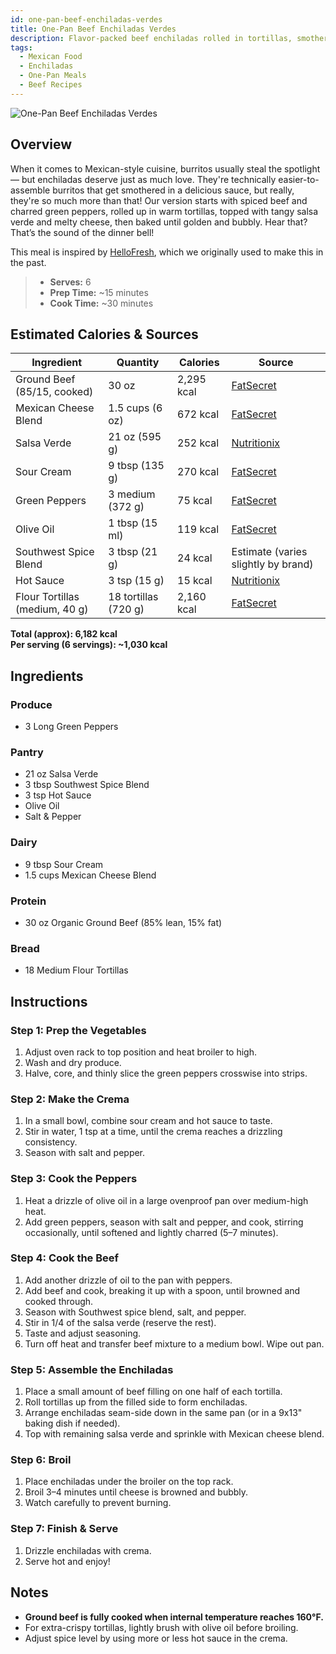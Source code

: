 ```yaml
---
id: one-pan-beef-enchiladas-verdes
title: One-Pan Beef Enchiladas Verdes
description: Flavor-packed beef enchiladas rolled in tortillas, smothered in salsa verde, topped with melty cheese, and baked to bubbly perfection — all in one pan.
tags:
  - Mexican Food
  - Enchiladas
  - One-Pan Meals
  - Beef Recipes
---
```


![One-Pan Beef Enchiladas Verdes](/img/hispanic/beef_enchiladas_verdes/cover.png)

## Overview

When it comes to Mexican-style cuisine, burritos usually steal the spotlight — but enchiladas deserve just as much love. They're technically easier-to-assemble burritos that get smothered in a delicious sauce, but really, they're so much more than that! Our version starts with spiced beef and charred green peppers, rolled up in warm tortillas, topped with tangy salsa verde and melty cheese, then baked until golden and bubbly. Hear that? That’s the sound of the dinner bell!

This meal is inspired by [HelloFresh], which we originally used to make this in the past.

> - **Serves:** 6
> - **Prep Time:** ~15 minutes
> - **Cook Time:** ~30 minutes

## Estimated Calories & Sources

| **Ingredient**                 | **Quantity**         | **Calories** | **Source**                                                                                                       |
| ------------------------------ | -------------------- | ------------ | ---------------------------------------------------------------------------------------------------------------- |
| Ground Beef (85/15, cooked)    | 30 oz                | 2,295 kcal   | [FatSecret](https://www.fatsecret.com/calories-nutrition/usda/ground-beef-85-lean-15-fat-cooked?portionid=51710) |
| Mexican Cheese Blend           | 1.5 cups (6 oz)      | 672 kcal     | [FatSecret](https://www.fatsecret.com/calories-nutrition/generic/mexican-blend-cheese?portionid=330032)          |
| Salsa Verde                    | 21 oz (595 g)        | 252 kcal     | [Nutritionix](https://www.nutritionix.com/food/salsa-verde)                                                      |
| Sour Cream                     | 9 tbsp (135 g)       | 270 kcal     | [FatSecret](https://www.fatsecret.com/calories-nutrition/usda/sour-cream?portionid=29597)                        |
| Green Peppers                  | 3 medium (372 g)     | 75 kcal      | [FatSecret](https://www.fatsecret.com/calories-nutrition/generic/peppers-green?portionid=34202)                  |
| Olive Oil                      | 1 tbsp (15 ml)       | 119 kcal     | [FatSecret](https://www.fatsecret.com/calories-nutrition/generic/olive-oil?portionid=29339)                      |
| Southwest Spice Blend          | 3 tbsp (21 g)        | 24 kcal      | Estimate (varies slightly by brand)                                                                              |
| Hot Sauce                      | 3 tsp (15 g)         | 15 kcal      | [Nutritionix](https://www.nutritionix.com/food/hot-sauce)                                                        |
| Flour Tortillas (medium, 40 g) | 18 tortillas (720 g) | 2,160 kcal   | [FatSecret](https://www.fatsecret.com/calories-nutrition/usda/flour-tortillas?portionid=33951)                   |

**Total (approx): 6,182 kcal**  
**Per serving (6 servings): ~1,030 kcal**

## Ingredients

### Produce

- 3 Long Green Peppers

### Pantry

- 21 oz Salsa Verde
- 3 tbsp Southwest Spice Blend
- 3 tsp Hot Sauce
- Olive Oil
- Salt & Pepper

### Dairy

- 9 tbsp Sour Cream
- 1.5 cups Mexican Cheese Blend

### Protein

- 30 oz Organic Ground Beef (85% lean, 15% fat)

### Bread

- 18 Medium Flour Tortillas

## Instructions

### Step 1: Prep the Vegetables

1. Adjust oven rack to top position and heat broiler to high.
2. Wash and dry produce.
3. Halve, core, and thinly slice the green peppers crosswise into strips.

### Step 2: Make the Crema

1. In a small bowl, combine sour cream and hot sauce to taste.
2. Stir in water, 1 tsp at a time, until the crema reaches a drizzling consistency.
3. Season with salt and pepper.

### Step 3: Cook the Peppers

1. Heat a drizzle of olive oil in a large ovenproof pan over medium-high heat.
2. Add green peppers, season with salt and pepper, and cook, stirring occasionally, until softened and lightly charred (5–7 minutes).

### Step 4: Cook the Beef

1. Add another drizzle of oil to the pan with peppers.
2. Add beef and cook, breaking it up with a spoon, until browned and cooked through.
3. Season with Southwest spice blend, salt, and pepper.
4. Stir in 1/4 of the salsa verde (reserve the rest).
5. Taste and adjust seasoning.
6. Turn off heat and transfer beef mixture to a medium bowl. Wipe out pan.

### Step 5: Assemble the Enchiladas

1. Place a small amount of beef filling on one half of each tortilla.
2. Roll tortillas up from the filled side to form enchiladas.
3. Arrange enchiladas seam-side down in the same pan (or in a 9x13" baking dish if needed).
4. Top with remaining salsa verde and sprinkle with Mexican cheese blend.

### Step 6: Broil

1. Place enchiladas under the broiler on the top rack.
2. Broil 3–4 minutes until cheese is browned and bubbly.
3. Watch carefully to prevent burning.

### Step 7: Finish & Serve

1. Drizzle enchiladas with crema.
2. Serve hot and enjoy!

## Notes

- **Ground beef is fully cooked when internal temperature reaches 160°F.**
- For extra-crispy tortillas, lightly brush with olive oil before broiling.
- Adjust spice level by using more or less hot sauce in the crema.

[HelloFresh]: https://www.hellofresh.com/recipes/one-pan-beef-enchiladas-verdes-646be3ba27c3a0018f11a303
